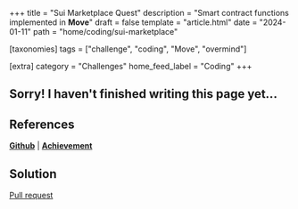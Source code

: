 +++
title = "Sui Marketplace Quest"
description = "Smart contract functions implemented in **Move**"
draft = false
template = "article.html"
date = "2024-01-11"
path = "home/coding/sui-marketplace"

[taxonomies]
tags = ["challenge", "coding", "Move", "overmind"]

[extra]
category = "Challenges"
home_feed_label = "Coding"
+++

## Sorry! I haven't finished writing this page yet...

## References
**[Github](https://github.com/vesla0x1/sui-marketplace)** | **[Achievement](/achievements/sui-marketplace)**

## Solution
[Pull request](https://github.com/vesla0x1/sui-marketplace/pull/1)

